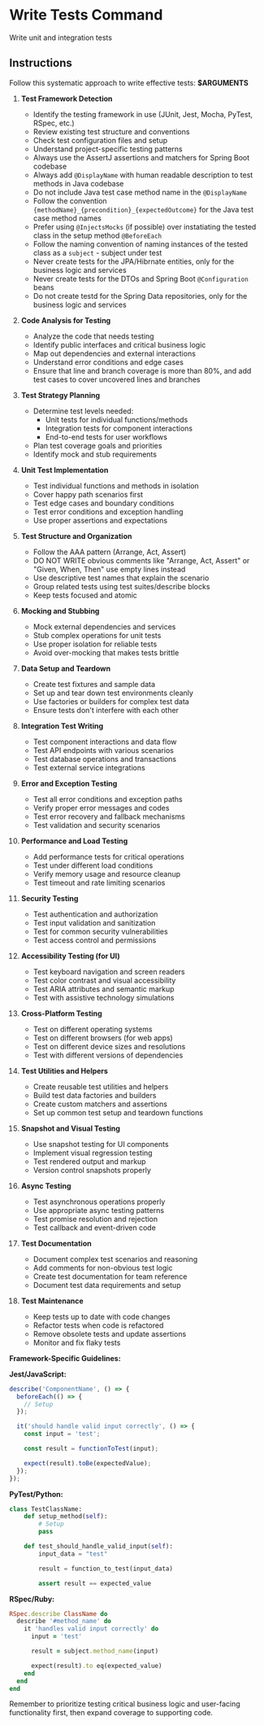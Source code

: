 # Write Tests Command

Write unit and integration tests

## Instructions

Follow this systematic approach to write effective tests: **$ARGUMENTS**

1. **Test Framework Detection**
   - Identify the testing framework in use (JUnit, Jest, Mocha, PyTest, RSpec, etc.)
   - Review existing test structure and conventions
   - Check test configuration files and setup
   - Understand project-specific testing patterns
   - Always use the AssertJ assertions and matchers for Spring Boot codebase
   - Always add `@DisplayName` with human readable description to test methods in Java codebase
   - Do not include Java test case method name in the `@DisplayName`
   - Follow the convention `{methodName}_{precondition}_{expectedOutcome}` for the Java test case method names
   - Prefer using `@InjectsMocks` (if possible) over instatiating the tested class in the setup method `@BeforeEach`
   - Follow the naming convention of naming instances of the tested class as a `subject` - subject under test
   - Never create tests for the JPA/Hibrnate entities, only for the business logic and services
   - Never create tests for the DTOs and Spring Boot `@Configuration` beans
   - Do not create testd for the Spring Data repositories, only for the business logic and services

2. **Code Analysis for Testing**
   - Analyze the code that needs testing
   - Identify public interfaces and critical business logic
   - Map out dependencies and external interactions
   - Understand error conditions and edge cases
   - Ensure that line and branch coverage is more than 80%, and add test cases to cover uncovered lines and branches

3. **Test Strategy Planning**
   - Determine test levels needed:
     - Unit tests for individual functions/methods
     - Integration tests for component interactions
     - End-to-end tests for user workflows
   - Plan test coverage goals and priorities
   - Identify mock and stub requirements

4. **Unit Test Implementation**
   - Test individual functions and methods in isolation
   - Cover happy path scenarios first
   - Test edge cases and boundary conditions
   - Test error conditions and exception handling
   - Use proper assertions and expectations

5. **Test Structure and Organization**
   - Follow the AAA pattern (Arrange, Act, Assert)
   - DO NOT WRITE obvious comments like "Arrange, Act, Assert" or "Given, When, Then" use empty lines instead
   - Use descriptive test names that explain the scenario
   - Group related tests using test suites/describe blocks
   - Keep tests focused and atomic

6. **Mocking and Stubbing**
   - Mock external dependencies and services
   - Stub complex operations for unit tests
   - Use proper isolation for reliable tests
   - Avoid over-mocking that makes tests brittle

7. **Data Setup and Teardown**
   - Create test fixtures and sample data
   - Set up and tear down test environments cleanly
   - Use factories or builders for complex test data
   - Ensure tests don't interfere with each other

8. **Integration Test Writing**
   - Test component interactions and data flow
   - Test API endpoints with various scenarios
   - Test database operations and transactions
   - Test external service integrations

9. **Error and Exception Testing**
   - Test all error conditions and exception paths
   - Verify proper error messages and codes
   - Test error recovery and fallback mechanisms
   - Test validation and security scenarios

10. **Performance and Load Testing**
    - Add performance tests for critical operations
    - Test under different load conditions
    - Verify memory usage and resource cleanup
    - Test timeout and rate limiting scenarios

11. **Security Testing**
    - Test authentication and authorization
    - Test input validation and sanitization
    - Test for common security vulnerabilities
    - Test access control and permissions

12. **Accessibility Testing (for UI)**
    - Test keyboard navigation and screen readers
    - Test color contrast and visual accessibility
    - Test ARIA attributes and semantic markup
    - Test with assistive technology simulations

13. **Cross-Platform Testing**
    - Test on different operating systems
    - Test on different browsers (for web apps)
    - Test on different device sizes and resolutions
    - Test with different versions of dependencies

14. **Test Utilities and Helpers**
    - Create reusable test utilities and helpers
    - Build test data factories and builders
    - Create custom matchers and assertions
    - Set up common test setup and teardown functions

15. **Snapshot and Visual Testing**
    - Use snapshot testing for UI components
    - Implement visual regression testing
    - Test rendered output and markup
    - Version control snapshots properly

16. **Async Testing**
    - Test asynchronous operations properly
    - Use appropriate async testing patterns
    - Test promise resolution and rejection
    - Test callback and event-driven code

17. **Test Documentation**
    - Document complex test scenarios and reasoning
    - Add comments for non-obvious test logic
    - Create test documentation for team reference
    - Document test data requirements and setup

18. **Test Maintenance**
    - Keep tests up to date with code changes
    - Refactor tests when code is refactored
    - Remove obsolete tests and update assertions
    - Monitor and fix flaky tests

**Framework-Specific Guidelines:**

**Jest/JavaScript:**
```javascript
describe('ComponentName', () => {
  beforeEach(() => {
    // Setup
  });

  it('should handle valid input correctly', () => {
    const input = 'test';

    const result = functionToTest(input);

    expect(result).toBe(expectedValue);
  });
});
```

**PyTest/Python:**
```python
class TestClassName:
    def setup_method(self):
        # Setup
        pass

    def test_should_handle_valid_input(self):
        input_data = "test"

        result = function_to_test(input_data)

        assert result == expected_value
```

**RSpec/Ruby:**
```ruby
RSpec.describe ClassName do
  describe '#method_name' do
    it 'handles valid input correctly' do
      input = 'test'

      result = subject.method_name(input)

      expect(result).to eq(expected_value)
    end
  end
end
```

Remember to prioritize testing critical business logic and user-facing functionality first, then expand coverage to supporting code.
